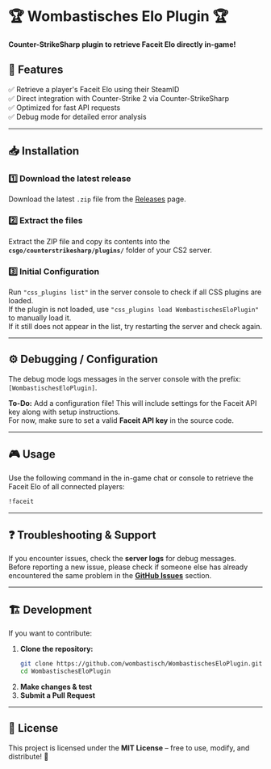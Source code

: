 # 🏆 Wombastisches Elo Plugin 🏆  
**Counter-StrikeSharp plugin to retrieve Faceit Elo directly in-game!**  

## 🚀 Features  
✅ Retrieve a player's Faceit Elo using their SteamID  
✅ Direct integration with Counter-Strike 2 via Counter-StrikeSharp  
✅ Optimized for fast API requests  
✅ Debug mode for detailed error analysis  

---

## 📥 Installation  
### 1️⃣ **Download the latest release**  
Download the latest `.zip` file from the [Releases](https://github.com/wombastisch/WombastischesEloPlugin/releases) page.  

### 2️⃣ **Extract the files**  
Extract the ZIP file and copy its contents into the **`csgo/counterstrikesharp/plugins/`** folder of your CS2 server.  

### 3️⃣ **Initial Configuration**  
Run `"css_plugins list"` in the server console to check if all CSS plugins are loaded.  
If the plugin is not loaded, use `"css_plugins load WombastischesEloPlugin"` to manually load it.  
If it still does not appear in the list, try restarting the server and check again.  

---

## ⚙️ Debugging / Configuration  
The debug mode logs messages in the server console with the prefix: `[WombastischesEloPlugin]`.  

**To-Do:** Add a configuration file! This will include settings for the Faceit API key along with setup instructions.  
For now, make sure to set a valid **Faceit API key** in the source code.  

---

## 🎮 Usage  
Use the following command in the in-game chat or console to retrieve the Faceit Elo of all connected players:  

```bash
!faceit
```

---

## ❓ Troubleshooting & Support  
If you encounter issues, check the **server logs** for debug messages.  
Before reporting a new issue, please check if someone else has already encountered the same problem in the **[GitHub Issues](https://github.com/wombastisch/WombastischesEloPlugin/issues)** section.  

---

## 🏗️ Development  
If you want to contribute:  
1. **Clone the repository:**  
   ```bash
   git clone https://github.com/wombastisch/WombastischesEloPlugin.git
   cd WombastischesEloPlugin
   ```
2. **Make changes & test**  
3. **Submit a Pull Request**  

---

## 📜 License  
This project is licensed under the **MIT License** – free to use, modify, and distribute! 🎉  
